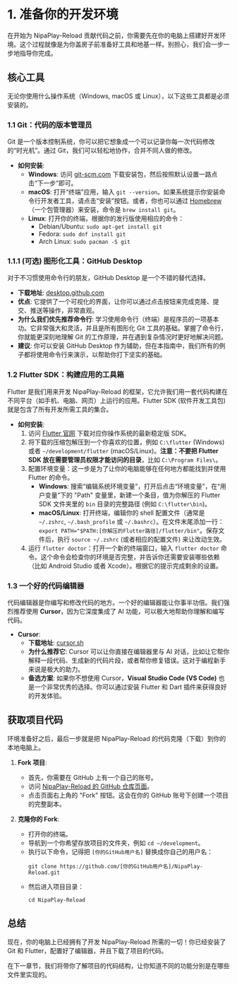 # 1. 准备你的开发环境

在开始为 NipaPlay-Reload 贡献代码之前，你需要先在你的电脑上搭建好开发环境。这个过程就像是为你盖房子前准备好工具和地基一样。别担心，我们会一步一步地指导你完成。

## 核心工具

无论你使用什么操作系统（Windows, macOS 或 Linux），以下这些工具都是必须安装的。

### 1.1 Git：代码的版本管理员

Git 是一个版本控制系统，你可以把它想象成一个可以记录你每一次代码修改的“时光机”。通过 Git，我们可以轻松地协作，合并不同人做的修改。

*   **如何安装**:
    *   **Windows**: 访问 [git-scm.com](https://git-scm.com/download/win) 下载安装包，然后按照默认设置一路点击“下一步”即可。
    *   **macOS**: 打开“终端”应用，输入 `git --version`。如果系统提示你安装命令行开发者工具，请点击“安装”按钮。或者，你也可以通过 [Homebrew](https://brew.sh/)（一个包管理器）来安装，命令是 `brew install git`。
    *   **Linux**: 打开你的终端，根据你的发行版使用相应的命令：
        *   Debian/Ubuntu: `sudo apt-get install git`
        *   Fedora: `sudo dnf install git`
        *   Arch Linux: `sudo pacman -S git`

### 1.1.1 (可选) 图形化工具：GitHub Desktop

对于不习惯使用命令行的朋友，GitHub Desktop 是一个不错的替代选择。

*   **下载地址**: [desktop.github.com](https://desktop.github.com/)
*   **优点**: 它提供了一个可视化的界面，让你可以通过点击按钮来完成克隆、提交、推送等操作，非常直观。
*   **为什么我们优先推荐命令行**: 学习使用命令行（终端）是程序员的一项基本功。它非常强大和灵活，并且是所有图形化 Git 工具的基础。掌握了命令行，你就能更深刻地理解 Git 的工作原理，并在遇到复杂情况时更好地解决问题。
*   **建议**: 你可以安装 GitHub Desktop 作为辅助，但在本指南中，我们所有的例子都将使用命令行来演示，以帮助你打下坚实的基础。

### 1.2 Flutter SDK：构建应用的工具箱

Flutter 是我们用来开发 NipaPlay-Reload 的框架，它允许我们用一套代码构建在不同平台（如手机、电脑、网页）上运行的应用。Flutter SDK (软件开发工具包) 就是包含了所有开发所需工具的集合。

*   **如何安装**:
    1.  访问 [Flutter 官网](https://flutter.dev/docs/get-started/install) 下载对应你操作系统的最新稳定版 SDK。
    2.  将下载的压缩包解压到一个你喜欢的位置，例如 `C:\flutter` (Windows) 或者 `~/development/flutter` (macOS/Linux)。**注意：不要把 Flutter SDK 放在需要管理员权限才能访问的目录**，比如 `C:\Program Files\`。
    3.  配置环境变量：这一步是为了让你的电脑能够在任何地方都能找到并使用 Flutter 的命令。
        *   **Windows**: 搜索“编辑系统环境变量”，打开后点击“环境变量”，在“用户变量”下的 "Path" 变量里，新建一个条目，值为你解压的 Flutter SDK 文件夹里的 `bin` 目录的完整路径 (例如 `C:\flutter\bin`)。
        *   **macOS/Linux**: 打开终端，编辑你的 shell 配置文件（通常是 `~/.zshrc`, `~/.bash_profile` 或 `~/.bashrc`）。在文件末尾添加一行：`export PATH="$PATH:[你解压的Flutter路径]/flutter/bin"`。保存文件后，执行 `source ~/.zshrc` (或者相应的配置文件) 来让改动生效。
    4.  运行 `flutter doctor`：打开一个新的终端窗口，输入 `flutter doctor` 命令。这个命令会检查你的环境是否完整，并告诉你还需要安装哪些依赖（比如 Android Studio 或者 Xcode）。根据它的提示完成剩余的设置。

### 1.3 一个好的代码编辑器

代码编辑器是你编写和修改代码的地方。一个好的编辑器能让你事半功倍。我们强烈推荐使用 **Cursor**，因为它深度集成了 AI 功能，可以极大地帮助你理解和编写代码。

*   **Cursor**:
    *   **下载地址**: [cursor.sh](https://cursor.sh/)
    *   **为什么推荐它**: Cursor 可以让你直接在编辑器里与 AI 对话，比如让它帮你解释一段代码、生成新的代码片段，或者帮你修复错误。这对于编程新手来说是极大的助力。
    *   **备选方案**: 如果你不想使用 Cursor，**Visual Studio Code (VS Code)** 也是一个非常优秀的选择。你可以通过安装 Flutter 和 Dart 插件来获得良好的开发体验。

## 获取项目代码

环境准备好之后，最后一步就是把 NipaPlay-Reload 的代码克隆（下载）到你的本地电脑上。

1.  **Fork 项目**:
    *   首先，你需要在 GitHub 上有一个自己的账号。
    *   访问 [NipaPlay-Reload 的 GitHub 仓库页面](https://github.com/MCDFsteve/NipaPlay-Reload)。
    *   点击页面右上角的 "Fork" 按钮。这会在你的 GitHub 账号下创建一个项目的完整副本。

2.  **克隆你的 Fork**:
    *   打开你的终端。
    *   导航到一个你希望存放项目的文件夹，例如 `cd ~/development`。
    *   执行以下命令，记得把 `[你的GitHub用户名]` 替换成你自己的用户名：
        ```
        git clone https://github.com/[你的GitHub用户名]/NipaPlay-Reload.git
        ```
    *   然后进入项目目录：
        ```
        cd NipaPlay-Reload
        ```

## 总结

现在，你的电脑上已经拥有了开发 NipaPlay-Reload 所需的一切！你已经安装了 Git 和 Flutter，配置好了编辑器，并且下载了项目的代码。

在下一章节，我们将带你了解项目的代码结构，让你知道不同的功能分别是在哪些文件里实现的。
